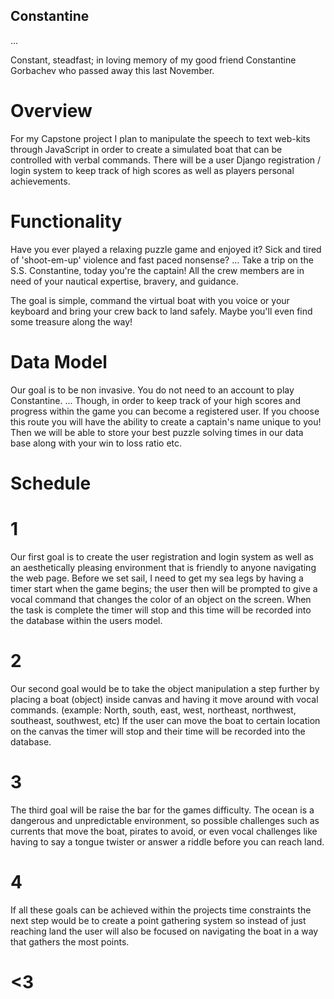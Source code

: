 ## Constantine ##

...

Constant,
steadfast;
in loving memory of my good friend Constantine Gorbachev who passed away this 
last November. 

# Overview #

For my Capstone project I plan to manipulate the speech to text web-kits through
JavaScript in order to create a simulated boat that can be controlled with 
verbal commands. There will be a user Django registration / login system to keep track 
of high scores as well as players personal achievements. 

# Functionality #

Have you ever played a relaxing puzzle game and enjoyed it?
Sick and tired of 'shoot-em-up' violence and fast paced nonsense?
...
Take a trip on the S.S. Constantine, today you're the captain! All the crew members
are in need of your nautical expertise, bravery, and guidance.

The goal is simple, command the virtual boat with you voice or your keyboard and
bring your crew back to land safely. Maybe you'll even find some treasure along
the way!

# Data Model #

Our goal is to be non invasive. You do not need to an account to play Constantine.
...
Though, in order to keep track of your high scores and progress within the game you can 
become a registered user. 
If you choose this route you will have the ability to create a captain's name unique 
to you! 
Then we will be able to store your best puzzle solving times in our data base along
with your win to loss ratio etc. 

# Schedule #

# 1 #

   Our first goal is to create the user registration and login system as well as an
   aesthetically pleasing environment that is friendly to anyone navigating the 
   web page. Before we set sail, I need to get my sea legs by having a timer start
   when the game begins; the user then will be prompted to give a vocal command that 
   changes the color of an object on the screen. When the task is complete the timer
   will stop and this time will be recorded into the database within the users model.
   
# 2 #

   Our second goal would be to take the object manipulation a step further by placing
   a boat (object) inside canvas and having it move around with vocal commands.
   (example: North, south, east, west, northeast, northwest, southeast, southwest, etc)
   If the user can move the boat to certain location on the canvas the timer will stop
   and their time will be recorded into the database.
   
# 3 #

   The third goal will be raise the bar for the games difficulty. The ocean is a
   dangerous and unpredictable environment, so possible challenges such as currents that
   move the boat, pirates to avoid, or even vocal challenges like having to say a
   tongue twister or answer a riddle before you can reach land.
   
# 4 # 

   If all these goals can be achieved within the projects time constraints the next step
   would be to create a point gathering system so instead of just reaching land the user
   will also be focused on navigating the boat in  a way that gathers the most points.
   
# <3 # 